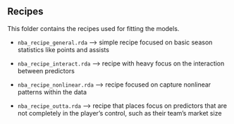 ## Recipes

This folder contains the recipes used for fitting the models. 

- `nba_recipe_general.rda` --> simple recipe focused on basic season statistics like points and assists

- `nba_recipe_interact.rda` --> recipe with heavy focus on the interaction between predictors

- `nba_recipe_nonlinear.rda` --> recipe focused on capture nonlinear patterns within the data

- `nba_recipe_outta.rda` --> recipe that places focus on predictors that are not completely in the player’s control, such as their team’s market size


